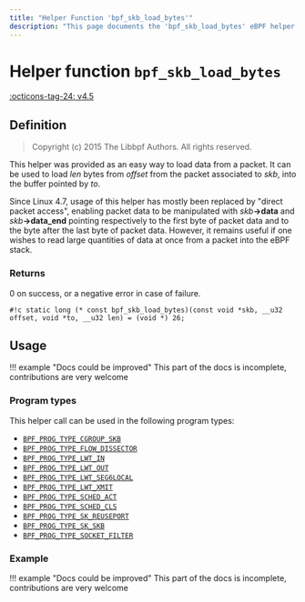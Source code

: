 ```yaml
---
title: "Helper Function 'bpf_skb_load_bytes'"
description: "This page documents the 'bpf_skb_load_bytes' eBPF helper function, including its definition, usage, program types that can use it, and examples."
---
```

# Helper function `bpf_skb_load_bytes`

<!-- [FEATURE_TAG](bpf_skb_load_bytes) -->
[:octicons-tag-24: v4.5](https://github.com/torvalds/linux/commit/05c74e5e53f6cb07502c3e6a820f33e2777b6605)
<!-- [/FEATURE_TAG] -->

## Definition

> Copyright (c) 2015 The Libbpf Authors. All rights reserved.


<!-- [HELPER_FUNC_DEF] -->
This helper was provided as an easy way to load data from a packet. It can be used to load _len_ bytes from _offset_ from the packet associated to _skb_, into the buffer pointed by _to_.

Since Linux 4.7, usage of this helper has mostly been replaced by "direct packet access", enabling packet data to be manipulated with _skb_**->data** and _skb_**->data_end** pointing respectively to the first byte of packet data and to the byte after the last byte of packet data. However, it remains useful if one wishes to read large quantities of data at once from a packet into the eBPF stack.

### Returns

0 on success, or a negative error in case of failure.

`#!c static long (* const bpf_skb_load_bytes)(const void *skb, __u32 offset, void *to, __u32 len) = (void *) 26;`
<!-- [/HELPER_FUNC_DEF] -->

## Usage

!!! example "Docs could be improved"
    This part of the docs is incomplete, contributions are very welcome

### Program types

This helper call can be used in the following program types:

<!-- DO NOT EDIT MANUALLY -->
<!-- [HELPER_FUNC_PROG_REF] -->
 * [`BPF_PROG_TYPE_CGROUP_SKB`](../program-type/BPF_PROG_TYPE_CGROUP_SKB.md)
 * [`BPF_PROG_TYPE_FLOW_DISSECTOR`](../program-type/BPF_PROG_TYPE_FLOW_DISSECTOR.md)
 * [`BPF_PROG_TYPE_LWT_IN`](../program-type/BPF_PROG_TYPE_LWT_IN.md)
 * [`BPF_PROG_TYPE_LWT_OUT`](../program-type/BPF_PROG_TYPE_LWT_OUT.md)
 * [`BPF_PROG_TYPE_LWT_SEG6LOCAL`](../program-type/BPF_PROG_TYPE_LWT_SEG6LOCAL.md)
 * [`BPF_PROG_TYPE_LWT_XMIT`](../program-type/BPF_PROG_TYPE_LWT_XMIT.md)
 * [`BPF_PROG_TYPE_SCHED_ACT`](../program-type/BPF_PROG_TYPE_SCHED_ACT.md)
 * [`BPF_PROG_TYPE_SCHED_CLS`](../program-type/BPF_PROG_TYPE_SCHED_CLS.md)
 * [`BPF_PROG_TYPE_SK_REUSEPORT`](../program-type/BPF_PROG_TYPE_SK_REUSEPORT.md)
 * [`BPF_PROG_TYPE_SK_SKB`](../program-type/BPF_PROG_TYPE_SK_SKB.md)
 * [`BPF_PROG_TYPE_SOCKET_FILTER`](../program-type/BPF_PROG_TYPE_SOCKET_FILTER.md)
<!-- [/HELPER_FUNC_PROG_REF] -->

### Example

!!! example "Docs could be improved"
    This part of the docs is incomplete, contributions are very welcome
